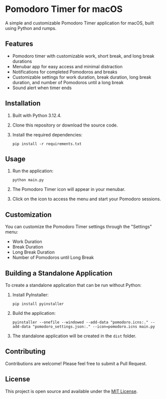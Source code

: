 # Pomodoro Timer for macOS

A simple and customizable Pomodoro Timer application for macOS, built using Python and rumps.

## Features

- Pomodoro timer with customizable work, short break, and long break durations
- Menubar app for easy access and minimal distraction
- Notifications for completed Pomodoros and breaks
- Customizable settings for work duration, break duration, long break duration, and number of Pomodoros until a long break
- Sound alert when timer ends

## Installation

1. Built with Python 3.12.4.
2. Clone this repository or download the source code.
3. Install the required dependencies:

   ```
   pip install -r requirements.txt
   ```

## Usage

1. Run the application:

   ```
   python main.py
   ```

2. The Pomodoro Timer icon will appear in your menubar.
3. Click on the icon to access the menu and start your Pomodoro sessions.

## Customization

You can customize the Pomodoro Timer settings through the "Settings" menu:

- Work Duration
- Break Duration
- Long Break Duration
- Number of Pomodoros until Long Break

## Building a Standalone Application

To create a standalone application that can be run without Python:

1. Install PyInstaller:

   ```
   pip install pyinstaller
   ```

2. Build the application:

   ```
   pyinstaller --onefile --windowed --add-data "pomodoro.icns:." --add-data "pomodoro_settings.json:." --icon=pomodoro.icns main.py
   ```

3. The standalone application will be created in the `dist` folder.

## Contributing

Contributions are welcome! Please feel free to submit a Pull Request.

## License

This project is open source and available under the [MIT License](LICENSE).

